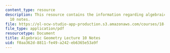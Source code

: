 ```yaml
---
content_type: resource
description: This resource contains the information regarding algebraic geometry lecture
  10 notes.
file: https://ol-ocw-studio-app-production.s3.amazonaws.com/courses/18-725-algebraic-geometry-fall-2015/f0aa362d8811fe49a242eb6365e53a9f_MIT18_725F15_lec10.pdf
file_type: application/pdf
resourcetype: Document
title: Algebraic Geometry Lecture 10 Notes
uid: f0aa362d-8811-fe49-a242-eb6365e53a9f
---
```

